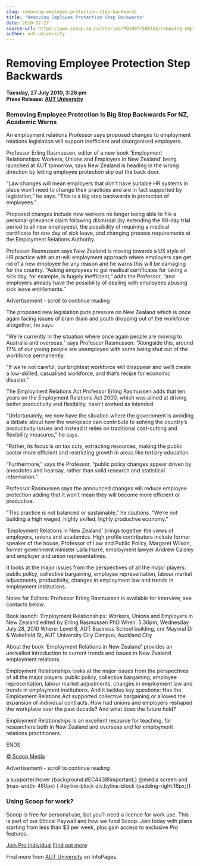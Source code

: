 ```yaml
---
slug: removing-employee-protection-step-backwards
title: "Removing Employee Protection Step Backwards"
date: 2010-07-27
source-url: https://www.scoop.co.nz/stories/PO1007/S00332/removing-employee-protection-step-backwards.htm
author: aut-university
---
```

Removing Employee Protection Step Backwards
===========================================

**Tuesday, 27 July 2010, 3:26 pm**  
**Press Release: [AUT University](https://info.scoop.co.nz/AUT_University)**

### Removing Employee Protection Is Big Step Backwards For NZ, Academic Warns

An employment relations Professor says proposed changes to employment relations legislation will support inefficient and disorganised employers.

Professor Erling Rasmussen, editor of a new book ‘Employment Relationships: Workers, Unions and Employers in New Zealand’ being launched at AUT tomorrow, says New Zealand is heading in the wrong direction by letting employee protection slip out the back door.

“Law changes will mean employers that don’t have suitable HR systems in place won’t need to change their practices and are in fact supported by legislation,” he says. “This is a big step backwards in protection of employees.”

Proposed changes include new workers no longer being able to file a personal grievance claim following dismissal (by extending the 90-day trial period to all new employees), the possibility of requiring a medical certificate for one day of sick leave, and changing process requirements at the Employment Relations Authority.

Professor Rasmussen says New Zealand is moving towards a US style of HR practice with an at-will employment approach where employers can get rid of a new employee for any reason and he warns this will be damaging for the country. “Asking employees to get medical certificates for taking a sick day, for example, is hugely inefficient,” adds the Professor, “and employers already have the possibility of dealing with employees abusing sick leave entitlements.”

Advertisement - scroll to continue reading





The proposed new legislation puts pressure on New Zealand which is once again facing issues of brain drain and youth dropping out of the workforce altogether, he says.

“We’re currently in the situation where once again people are moving to Australia and overseas,” says Professor Rasmussen. “Alongside this, around 17% of our young people are unemployed with some being shut out of the workforce permanently.

“If we’re not careful, our brightest workforce will disappear and we’ll create a low-skilled, casualised workforce, and that’s recipe for economic disaster.”

The Employment Relations Act Professor Erling Rasmussen adds that ten years on the Employment Relations Act 2000, which was aimed at driving better productivity and flexibility, hasn’t worked as intended.

“Unfortunately, we now have the situation where the government is avoiding a debate about how the workplace can contribute to solving the country’s productivity issues and instead it relies on traditional cost-cutting and flexibility measures,” he says.

“Rather, its focus is on tax cuts, extracting resources, making the public sector more efficient and restricting growth in areas like tertiary education.

“Furthermore,” says the Professor, “public policy changes appear driven by anecdotes and hearsay, rather than solid research and statistical information.”

Professor Rasmussen says the announced changes will reduce employee protection adding that it won’t mean they will become more efficient or productive.

“This practice is not balanced or sustainable,” he cautions. “We’re not building a high waged, highly skilled, highly productive economy.”

‘Employment Relations in New Zealand’ brings together the views of employers, unions and academics. High profile contributors include former speaker of the house, Professor of Law and Public Policy, Margaret Wilson, former government minister Laila Harré, employment lawyer Andrew Caisley and employer and union representatives.

It looks at the major issues from the perspectives of all the major players: public policy, collective bargaining, employee representation, labour market adjustments, productivity, changes in employment law and trends in employment institutions.

Notes for Editors: Professor Erling Rasmussen is available for interview, see contacts below.

Book launch: ‘Employment Relationships: Workers, Unions and Employers in New Zealand edited by Erling Rasmussen PhD When: 5.30pm, Wednesday July 28, 2010 Where: Level 8, AUT Business School building, cnr Mayoral Dr & Wakefield St, AUT University City Campus, Auckland City

About the book ‘Employment Relations in New Zealand’ provides an unrivalled introduction to current trends and issues in New Zealand employment relations.

Employment Relationships looks at the major issues from the perspectives of all the major players: public policy, collective bargaining, employee representation, labour market adjustments, changes in employment law and trends in employment institutions. And it tackles key questions: Has the Employment Relations Act supported collective bargaining or allowed the expansion of individual contracts. How had unions and employers reshaped the workplace over the past decade? And what does the future hold?

Employment Relationships is an excellent resource for teaching, for researchers both in New Zealand and overseas and for employment relations practitioners.

ENDS  

[© Scoop Media](http://www.scoop.co.nz/about/terms.html)  

Advertisement - scroll to continue reading



a.supporter:hover {background:#EC4438!important;} @media screen and (max-width: 480px) { #byline-block div.byline-block {padding-right:16px;}}

### Using Scoop for work?

Scoop is free for personal use, but you’ll need a licence for work use. This is part of our Ethical Paywall and how we fund Scoop. Join today with plans starting from less than $3 per week, plus gain access to exclusive _Pro_ features.  
  
[Join Pro Individual](https://pro.scoop.co.nz/Individual/?from=ProIn24) [Find out more](https://pro.scoop.co.nz/using-scoop-for-work/?from=ProIn24)

Find more from [AUT University](https://info.scoop.co.nz/AUT_University) on InfoPages.